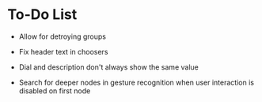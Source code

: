 # To-Do List

- Allow for detroying groups

- Fix header text in choosers
- Dial and description don't always show the same value
- Search for deeper nodes in gesture recognition when user interaction is disabled on first node